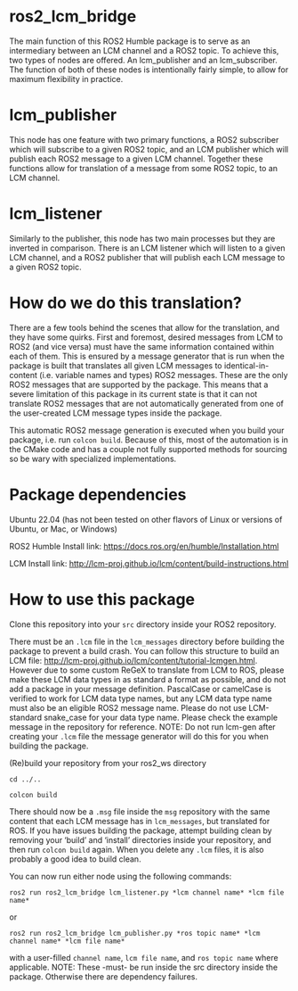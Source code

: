 # ros2_lcm_bridge

The main function of this ROS2 Humble package is to serve as an intermediary between an LCM channel and a ROS2 topic. To achieve this, two types of nodes are offered. An lcm_publisher and an lcm_subscriber. The function of both of these nodes is intentionally fairly simple, to allow for maximum flexibility in practice.

# lcm_publisher
This node has one feature with two primary functions, a ROS2 subscriber which will subscribe to a given ROS2 topic, and an LCM publisher which will publish each ROS2 message to a given LCM channel. Together these functions allow for translation of a message from some ROS2 topic, to an LCM channel.

# lcm_listener
Similarly to the publisher, this node has two main processes but they are inverted in comparison. There is an LCM listener which will listen to a given LCM channel, and a ROS2 publisher that will publish each LCM message to a given ROS2 topic.

# How do we do this translation?
There are a few tools behind the scenes that allow for the translation, and they have some quirks. First and foremost, desired messages from LCM to ROS2 (and vice versa) must have the same information contained within each of them. This is ensured by a message generator that is run when the package is built that translates all given LCM messages to identical-in-content (i.e. variable names and types) ROS2 messages. These are the only ROS2 messages that are supported by the package. This means that a severe limitation of this package in its current state is that it can not translate ROS2 messages that are not automatically generated from one of the user-created LCM message types inside the package.

This automatic ROS2 message generation is executed when you build your package, i.e. run `colcon build`. Because of this, most of the automation is in the CMake code and has a couple not fully supported methods for sourcing so be wary with specialized implementations.

# Package dependencies
Ubuntu 22.04 (has not been tested on other flavors of Linux or versions of Ubuntu, or Mac, or Windows)

ROS2 Humble		Install link: https://docs.ros.org/en/humble/Installation.html

LCM		            Install link: http://lcm-proj.github.io/lcm/content/build-instructions.html

# How to use this package
Clone this repository into your `src` directory inside your ROS2 repository.

There must be an `.lcm` file in the `lcm_messages` directory before building the package to prevent a build crash. You can follow this structure to build an LCM file: http://lcm-proj.github.io/lcm/content/tutorial-lcmgen.html. However due to some custom ReGeX to translate from LCM to ROS, please make these LCM data types in as standard a format as possible, and do not add a package in your message definition. PascalCase or camelCase is verified to work for LCM data type names, but any LCM data type name must also be an eligible ROS2 message name. Please do not use LCM-standard snake_case for your data type name. Please check the example message in the repository for reference. NOTE: Do not run lcm-gen after creating your `.lcm` file the message generator will do this for you when building the package.

(Re)build your repository from your ros2_ws directory

`cd ../..`

`colcon build`

There should now be a `.msg` file inside the `msg` repository with the same content that each LCM message has in `lcm_messages`, but translated for ROS. If you have issues building the package, attempt building clean by removing your ‘build’ and ‘install’ directories inside your repository, and then run `colcon build` again. When you delete any `.lcm` files, it is also probably a good idea to build clean.

You can now run either node using the following commands:

`ros2 run ros2_lcm_bridge lcm_listener.py *lcm channel name* *lcm file name*` 

or

`ros2 run ros2_lcm_bridge lcm_publisher.py *ros topic name* *lcm channel name* *lcm file name*`

with a user-filled `channel name`, `lcm file name`, and `ros topic name` where applicable. NOTE: These -must- be run inside the src directory inside the package. Otherwise there are dependency failures. 
